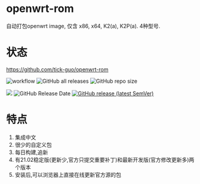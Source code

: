 # openwrt-rom
自动打包openwrt image, 仅含 x86, x64, K2(a), K2P(a). 4种型号.

# 状态
https://github.com/tick-guo/openwrt-rom

![workflow](https://github.com/tick-guo/openwrt-rom/actions/workflows/openwrt21.02.yml/badge.svg)
![GitHub all releases](https://img.shields.io/github/downloads/tick-guo/openwrt-rom/total?label=下载量)
![GitHub repo size](https://img.shields.io/github/repo-size/tick-guo/openwrt-rom?label=库大小)

![](https://img.shields.io/github/last-commit/tick-guo/openwrt-rom?label=最近提交)
![GitHub Release Date](https://img.shields.io/github/release-date/tick-guo/openwrt-rom?label=最新发布)
[![GitHub release (latest SemVer)](https://img.shields.io/github/v/release/tick-guo/openwrt-rom?label=最新版本)](https://github.com/tick-guo/openwrt-rom/releases)

# 特点
 1. 集成中文
 2. 很少的自定义包
 3. 每日构建,追新
 4. 有21.02稳定版(更新少,官方只提交重要补丁)和最新开发版(官方修改更新多)两个版本
 5. 安装后,可以浏览器上直接在线更新官方源的包


